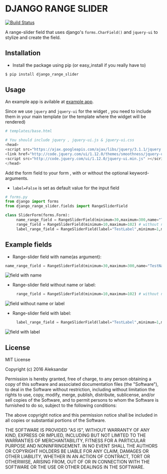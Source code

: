# DJANGO RANGE SLIDER

<snippet>
  <content>

[![Build Status](https://travis-ci.org/Chive/django-multiupload.svg?branch=master)](https://travis-ci.org/Chive/django-multiupload)


A range-slider field that uses django's ```forms.CharField()``` and ```jquery-ui``` to stylize and create the field. 

## Installation

* Install the package using pip (or easy_install if you really have to)

```bash
$ pip install django_range_slider
```

## Usage

An example app is avilable at [example app](https://github.com/shakle17/django_range_slider/tree/master/test_slider).


Since we use ```jquery``` and ```jquery-ui``` for the widget , you need to include them in your main template (or the template where the widget will be rendered)

```python
# templates/base.html

# You should include jquery , jquery-ui.js & jquery-ui.css
<head>
<script src="https://ajax.googleapis.com/ajax/libs/jquery/3.1.1/jquery.min.js"></script>
<link href="http://code.jquery.com/ui/1.12.0/themes/smoothness/jquery-ui.css" rel="stylesheet">
<script src="http://code.jquery.com/ui/1.12.0/jquery-ui.min.js" ></script>
</head>
```

Add the form field to your form , with or without the optional keyword-arguments.
* ```label=False``` is set as default value for the input field

```python
# forms.py
from django import forms
from django_range_slider.fields import RangeSliderField

class SliderForm(forms.Form):
     name_range_field = RangeSliderField(minimum=30,maximum=300,name="TestName") # with name inside the input field (no label)
     range_field = RangeSliderField(minimum=10,maximum=102) # without name or label
     label_range_field = RangeSliderField(label="TestLabel",minimum=1,maximum=10) # with label (no name)
```


## Example fields


- Range-slider field with name(as argument):

```python    
name_range_field = RangeSliderField(minimum=30,maximum=300,name="TestName") # with name inside the input field (no label)
```
![field with name](https://s24.postimg.org/oq9tho8ud/Screenshot_from_2016_12_15_04_34_07.png)


- Range-slider field without name or label:

```python    
     range_field = RangeSliderField(minimum=10,maximum=102) # without name or label
```
![field without name or label](https://s28.postimg.org/g1zb96np9/Screenshot_from_2016_12_15_04_37_52.png)


- Range-slider field with label:

```python    
     label_range_field = RangeSliderField(label="TestLabel",minimum=1,maximum=10) # with label (no name)
```
![field with label](https://s28.postimg.org/v0y7n946l/Screenshot_from_2016_12_15_04_37_34.png)



## License
MIT License

Copyright (c) 2016 Aleksandar

Permission is hereby granted, free of charge, to any person obtaining a copy
of this software and associated documentation files (the "Software"), to deal
in the Software without restriction, including without limitation the rights
to use, copy, modify, merge, publish, distribute, sublicense, and/or sell
copies of the Software, and to permit persons to whom the Software is
furnished to do so, subject to the following conditions:

The above copyright notice and this permission notice shall be included in all
copies or substantial portions of the Software.

THE SOFTWARE IS PROVIDED "AS IS", WITHOUT WARRANTY OF ANY KIND, EXPRESS OR
IMPLIED, INCLUDING BUT NOT LIMITED TO THE WARRANTIES OF MERCHANTABILITY,
FITNESS FOR A PARTICULAR PURPOSE AND NONINFRINGEMENT. IN NO EVENT SHALL THE
AUTHORS OR COPYRIGHT HOLDERS BE LIABLE FOR ANY CLAIM, DAMAGES OR OTHER
LIABILITY, WHETHER IN AN ACTION OF CONTRACT, TORT OR OTHERWISE, ARISING FROM,
OUT OF OR IN CONNECTION WITH THE SOFTWARE OR THE USE OR OTHER DEALINGS IN THE
SOFTWARE.

</content>
</snippet>
